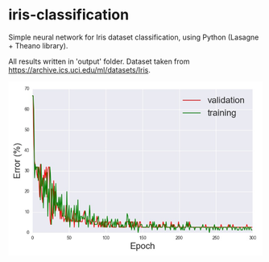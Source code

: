 # iris-classification

Simple neural network for Iris dataset classification, using Python (Lasagne + Theano library).

All results written in 'output' folder. Dataset taken from <https://archive.ics.uci.edu/ml/datasets/Iris>.

<img src="./output/iris_error.jpg">